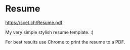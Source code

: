 # Resume

https://scet.ch/Resume.pdf

My very simple stylish resume template. :) 

For best results use Chrome to print the resume to a PDF.
